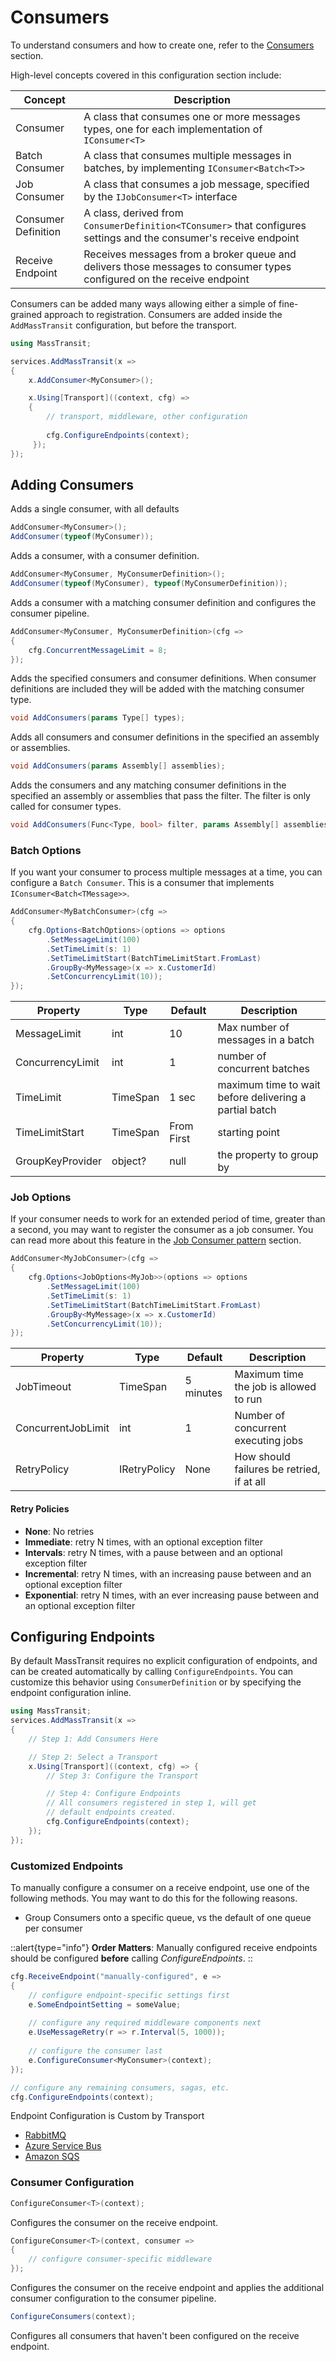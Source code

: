 # Consumers

To understand consumers and how to create one, refer to the [Consumers](/documentation/concepts/consumers) section.

High-level concepts covered in this configuration section include:


| Concept             | Description                                                                                                            |
|---------------------|------------------------------------------------------------------------------------------------------------------------|
| Consumer            | A class that consumes one or more messages types, one for each implementation of `IConsumer<T>`                        |
| Batch Consumer      | A class that consumes multiple messages in batches, by implementing `IConsumer<Batch<T>>`                              |
| Job Consumer        | A class that consumes a job message, specified by the `IJobConsumer<T>` interface                                      |
| Consumer Definition | A class, derived from `ConsumerDefinition<TConsumer>` that configures settings and the consumer's receive endpoint     |
| Receive Endpoint    | Receives messages from a broker queue and delivers those messages to consumer types configured on the receive endpoint |

Consumers can be added many ways allowing either a simple of fine-grained approach to registration. Consumers are added inside the `AddMassTransit` configuration, but before the transport.

```csharp
using MassTransit;

services.AddMassTransit(x =>
{
    x.AddConsumer<MyConsumer>();

    x.Using[Transport]((context, cfg) => 
    {
        // transport, middleware, other configuration
    
        cfg.ConfigureEndpoints(context);
     });
});
```

## Adding Consumers

Adds a single consumer, with all defaults

```csharp
AddConsumer<MyConsumer>();
AddConsumer(typeof(MyConsumer));

```

Adds a consumer, with a consumer definition.

```csharp
AddConsumer<MyConsumer, MyConsumerDefinition>();
AddConsumer(typeof(MyConsumer), typeof(MyConsumerDefinition));
```

Adds a consumer with a matching consumer definition and configures the consumer pipeline.

```csharp
AddConsumer<MyConsumer, MyConsumerDefinition>(cfg =>
{
    cfg.ConcurrentMessageLimit = 8;
});
```

Adds the specified consumers and consumer definitions. When consumer definitions are included they will be added with the matching consumer type.

```csharp
void AddConsumers(params Type[] types);
```

Adds all consumers and consumer definitions in the specified an assembly or assemblies. 

```csharp
void AddConsumers(params Assembly[] assemblies);
```

Adds the consumers and any matching consumer definitions in the specified an assembly or assemblies that pass the filter. The filter is only called for consumer types.

```csharp
void AddConsumers(Func<Type, bool> filter, params Assembly[] assemblies);
```

### Batch Options

If you want your consumer to process multiple messages at a time, you can configure a `Batch Consumer`. This 
is a consumer that implements `IConsumer<Batch<TMessage>>`.

```csharp
AddConsumer<MyBatchConsumer>(cfg =>
{
    cfg.Options<BatchOptions>(options => options
        .SetMessageLimit(100)
        .SetTimeLimit(s: 1)
        .SetTimeLimitStart(BatchTimeLimitStart.FromLast)
        .GroupBy<MyMessage>(x => x.CustomerId)
        .SetConcurrencyLimit(10));
});
```

| Property         | Type     | Default    | Description | 
|------------------|----------|------------|-------------|
| MessageLimit     | int      | 10         | Max number of messages in a batch |
| ConcurrencyLimit | int      | 1          | number of concurrent batches |
| TimeLimit        | TimeSpan | 1 sec      | maximum time to wait before delivering a partial batch |
| TimeLimitStart   | TimeSpan | From First | starting point |
| GroupKeyProvider | object?  | null       | the property to group by |


### Job Options

If your consumer needs to work for an extended period of time, greater than a second, you may want to 
register the consumer as a job consumer. You can read more about this feature in the [Job Consumer pattern](/documentation/patterns/job-consumers) section.

```csharp
AddConsumer<MyJobConsumer>(cfg =>
{
    cfg.Options<JobOptions<MyJob>>(options => options
        .SetMessageLimit(100)
        .SetTimeLimit(s: 1)
        .SetTimeLimitStart(BatchTimeLimitStart.FromLast)
        .GroupBy<MyMessage>(x => x.CustomerId)
        .SetConcurrencyLimit(10));
});
```

| Property           | Type         | Default   | Description | 
|--------------------|--------------|-----------|-------------|
| JobTimeout         | TimeSpan     | 5 minutes | Maximum time the job is allowed to run |
| ConcurrentJobLimit | int          | 1         | Number of concurrent executing jobs |
| RetryPolicy        | IRetryPolicy | None      | How should failures be retried, if at all |

#### Retry Policies

- **None**: No retries
- **Immediate**: retry N times, with an optional exception filter
- **Intervals**: retry N times, with a pause between and an optional exception filter
- **Incremental**: retry N times, with an increasing pause between and an optional exception filter
- **Exponential**: retry N times, with an ever increasing pause between and an optional exception filter

## Configuring Endpoints

By default MassTransit requires no explicit configuration of endpoints, and can be created
automatically by calling `ConfigureEndpoints`. You can customize this behavior using `ConsumerDefinition`
or by specifying the endpoint configuration inline.

```csharp
using MassTransit;
services.AddMassTransit(x =>
{
    // Step 1: Add Consumers Here

    // Step 2: Select a Transport
    x.Using[Transport]((context, cfg) => {
        // Step 3: Configure the Transport

        // Step 4: Configure Endpoints
        // All consumers registered in step 1, will get
        // default endpoints created.
        cfg.ConfigureEndpoints(context);
    });
});
```

### Customized Endpoints

To manually configure a consumer on a receive endpoint, use one of the following methods. You may want to do this
for the following reasons.

- Group Consumers onto a specific queue, vs the default of one queue per consumer

::alert{type="info"}
**Order Matters**: Manually configured receive endpoints should be configured **before** calling _ConfigureEndpoints_.
::

```csharp
cfg.ReceiveEndpoint("manually-configured", e =>
{
    // configure endpoint-specific settings first
    e.SomeEndpointSetting = someValue;
    
    // configure any required middleware components next
    e.UseMessageRetry(r => r.Interval(5, 1000));
    
    // configure the consumer last
    e.ConfigureConsumer<MyConsumer>(context);
});

// configure any remaining consumers, sagas, etc.
cfg.ConfigureEndpoints(context);
```

Endpoint Configuration is Custom by Transport

- [RabbitMQ](/documentation/configuration/transports/rabbitmq#endpoint-configuration)
- [Azure Service Bus](/documentation/configuration/transports/azure-service-bus#endpoint-configuration)
- [Amazon SQS](/documentation/configuration/transports/amazon-sqs#endpoint-configuration)

### Consumer Configuration

```csharp
ConfigureConsumer<T>(context);
```

Configures the consumer on the receive endpoint. 

```csharp
ConfigureConsumer<T>(context, consumer => 
{
    // configure consumer-specific middleware
});
```

Configures the consumer on the receive endpoint and applies the additional consumer configuration to the consumer pipeline. 

```csharp
ConfigureConsumers(context);
```

Configures all consumers that haven't been configured on the receive endpoint.

